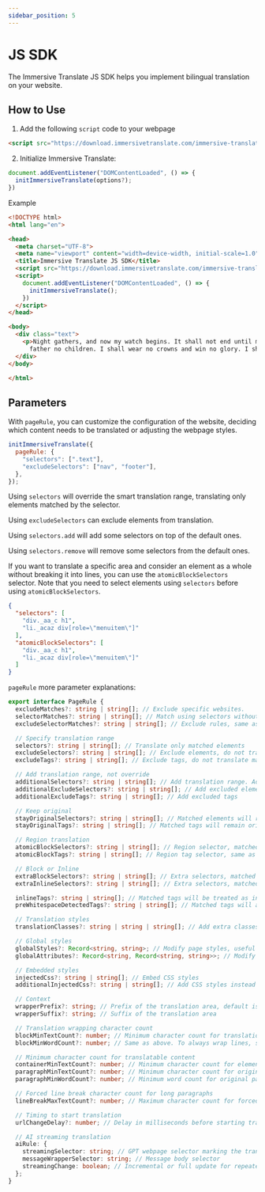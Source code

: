 ```yaml
---
sidebar_position: 5
---
```


# JS SDK

The Immersive Translate JS SDK helps you implement bilingual translation on your website.

## How to Use

1. Add the following `script` code to your webpage

```html
<script src="https://download.immersivetranslate.com/immersive-translate-sdk-latest.js"></script>
```

2. Initialize Immersive Translate:

```js
document.addEventListener("DOMContentLoaded", () => {
  initImmersiveTranslate(options?);
})
```

Example

```html
<!DOCTYPE html>
<html lang="en">

<head>
  <meta charset="UTF-8">
  <meta name="viewport" content="width=device-width, initial-scale=1.0">
  <title>Immersive Translate JS SDK</title>
  <script src="https://download.immersivetranslate.com/immersive-translate-sdk-latest.js"></script>
  <script>
    document.addEventListener("DOMContentLoaded", () => {
      initImmersiveTranslate();
    })
  </script>
</head>

<body>
  <div class="text">
    <p>Night gathers, and now my watch begins. It shall not end until my death. I shall take no wife, hold no lands,
      father no children. I shall wear no crowns and win no glory. I shall live and die at my post.</p>
  </div>
</body>

</html>
```

## Parameters

With `pageRule`, you can customize the configuration of the website, deciding which content needs to be translated or adjusting the webpage styles.

```js
initImmersiveTranslate({
  pageRule: {
    "selectors": [".text"],
    "excludeSelectors": ["nav", "footer"],
  },
});
```

Using `selectors` will override the smart translation range, translating only elements matched by the selector.

Using `excludeSelectors` can exclude elements from translation.

Using `selectors.add` will add some selectors on top of the default ones.

Using `selectors.remove` will remove some selectors from the default ones.

If you want to translate a specific area and consider an element as a whole without breaking it into lines, you can use the `atomicBlockSelectors` selector. Note that you need to select elements using `selectors` before using `atomicBlockSelectors`.

```json
{
  "selectors": [
    "div._aa_c h1",
    "li._acaz div[role=\"menuitem\"]"
  ],
  "atomicBlockSelectors": [
    "div._aa_c h1",
    "li._acaz div[role=\"menuitem\"]"
  ]
}
```

`pageRule` more parameter explanations:

```typescript
export interface PageRule {
  excludeMatches?: string | string[]; // Exclude specific websites.
  selectorMatches?: string | string[]; // Match using selectors without specifying all URLs
  excludeSelectorMatches?: string | string[]; // Exclude rules, same as above.

  // Specify translation range
  selectors?: string | string[]; // Translate only matched elements
  excludeSelectors?: string | string[]; // Exclude elements, do not translate matched elements
  excludeTags?: string | string[]; // Exclude tags, do not translate matched tags

  // Add translation range, not override
  additionalSelectors?: string | string[]; // Add translation range. Add translation positions in smart translation areas.
  additionalExcludeSelectors?: string | string[]; // Add excluded elements to prevent smart translation in specific positions.
  additionalExcludeTags?: string | string[]; // Add excluded tags

  // Keep original
  stayOriginalSelectors?: string | string[]; // Matched elements will remain original. Commonly used for tags on forum websites.
  stayOriginalTags?: string | string[]; // Matched tags will remain original, such as `code`

  // Region translation
  atomicBlockSelectors?: string | string[]; // Region selector, matched elements will be considered as a whole, not translated in segments
  atomicBlockTags?: string | string[]; // Region tag selector, same as above

  // Block or Inline
  extraBlockSelectors?: string | string[]; // Extra selectors, matched elements will be treated as block elements, occupying one line.
  extraInlineSelectors?: string | string[]; // Extra selectors, matched elements will be treated as inline elements.

  inlineTags?: string | string[]; // Matched tags will be treated as inline elements
  preWhitespaceDetectedTags?: string | string[]; // Matched tags will automatically wrap lines

  // Translation styles
  translationClasses?: string | string | string[]; // Add extra classes to the translation

  // Global styles
  globalStyles?: Record<string, string>; // Modify page styles, useful when translations cause page disorder.
  globalAttributes?: Record<string, Record<string, string>>; // Modify attributes of page elements

  // Embedded styles
  injectedCss?: string | string[]; // Embed CSS styles
  additionalInjectedCss?: string | string[]; // Add CSS styles instead of directly overriding.

  // Context
  wrapperPrefix?: string; // Prefix of the translation area, default is smart, decides whether to wrap lines based on the number of characters.
  wrapperSuffix?: string; // Suffix of the translation area

  // Translation wrapping character count
  blockMinTextCount?: number; // Minimum character count for translation as a block, otherwise, the translation will be an inline element.
  blockMinWordCount?: number; // Same as above. To always wrap lines, set both to 0.

  // Minimum character count for translatable content
  containerMinTextCount?: number; // Minimum character count for elements to be translated during smart recognition, default is 18
  paragraphMinTextCount?: number; // Minimum character count for original paragraph, content greater than the number will be translated
  paragraphMinWordCount?: number; // Minimum word count for original paragraph

  // Forced line break character count for long paragraphs
  lineBreakMaxTextCount?: number; // Maximum character count for forced line break when translating long paragraphs.

  // Timing to start translation
  urlChangeDelay?: number; // Delay in milliseconds before starting translation after entering the page. Default is 250ms to wait for webpage initialization.

  // AI streaming translation
  aiRule: {
    streamingSelector: string; // GPT webpage selector marking the translating element
    messageWrapperSelector: string; // Message body selector
    streamingChange: boolean; // Incremental or full update for repeated messages in GPT-like webpages. GPT is incremental
  };
}
```